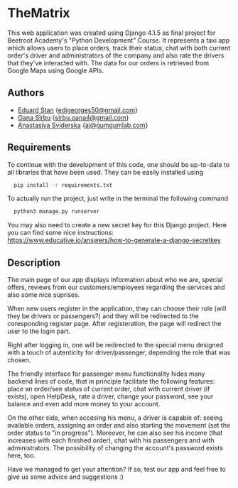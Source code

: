 # TheMatrix

This web application was created using Django 4.1.5 as final project for Beetroot Academy's "Python Development" Course. It represents a taxi app which allows users to place orders, track their status, chat with both current order's driver and administrators of the company and also rate the drivers that they've interacted with. The data for our orders is retrieved from Google Maps using Google APIs.


## Authors

 - [Eduard Stan](https://github.com/EdyStan) {edigeorges50@gmail.com}
 - [Oana Sîrbu](https://github.com/Oana4) {sirbu.oana4@gmail.com}
 - [Anastasiya Sviderska](https://github.com/anastasiyasviderska) {aj@gumgumlab.com}


## Requirements

To continue with the development of this code, one should be up-to-date to all libraries that have been used. They can be easily installed using 

```bash
  pip install -r requirements.txt
```
To actually run the project, just write in the terminal the following command 

```bash
  python3 manage.py runserver
```
You may also need to create a new secret key for this Django project. Here you can find some nice instructions:
https://www.educative.io/answers/how-to-generate-a-django-secretkey
    
## Description

The main page of our app displays information about who we are, special offers, reviews from our customers/employees regarding the services and also some nice suprises.

When new users register in the application, they can choose their role (will they be drivers or passengers?) and they will be redirected to the coresponding register page. After registeration, the page will redirect the user to the login part. 

Right after logging in, one will be redirected to the special menu designed with a touch of autenticity for driver/passenger, depending the role that was chosen. 

The friendly interface for passenger menu functionality hides many backend lines of code, that in principle facilitate the following features: place an order/see status of current order, chat with current driver (if exists), open HelpDesk, rate a driver, change your password, see your balance and even add more money to your account. 

On the other side, when accesing his menu, a driver is capable of: seeing available orders, assigning an order and also starting the movement (set the order status to "in progress"). Moreover, he can also see his income (that increases with each finished order), chat with his passengers and with administrators. The possibility of changing the account's password exists here, too.

Have we managed to get your attention? If so, test our app and feel free to give us some advice and suggestions :)
